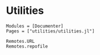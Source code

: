 # Utilities

```@autodocs
Modules = [Documenter]
Pages = ["utilities/utilities.jl"]
```

```@docs
Remotes.URL
Remotes.repofile
```

